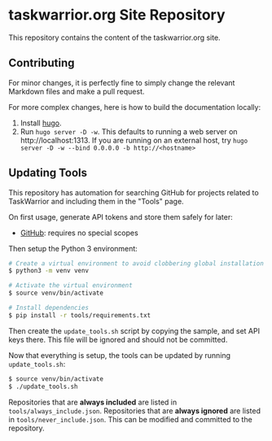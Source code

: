 # taskwarrior.org Site Repository

This repository contains the content of the taskwarrior.org site.

## Contributing

For minor changes, it is perfectly fine to simply change the relevant Markdown files and make a pull request.

For more complex changes, here is how to build the documentation locally:

1. Install [hugo](https://gohugo.io/getting-started/quick-start/).
1. Run `hugo server -D -w`.
   This defaults to running a web server on http://localhost:1313.
   If you are running on an external host, try `hugo server -D -w --bind 0.0.0.0 -b http://<hostname>`

## Updating Tools

This repository has automation for searching GitHub for projects related to TaskWarrior and including them in the "Tools" page.

On first usage, generate API tokens and store them safely for later:

* [GitHub](https://github.com/settings/tokens): requires no special scopes


Then setup the Python 3 environment:

```sh
# Create a virtual environment to avoid clobbering global installation
$ python3 -m venv venv

# Activate the virtual environment
$ source venv/bin/activate

# Install dependencies
$ pip install -r tools/requirements.txt
```


Then create the `update_tools.sh` script by copying the sample, and set API keys there. This file will be ignored and should not be committed.


Now that everything is setup, the tools can be updated by running `update_tools.sh`:

```sh
$ source venv/bin/activate
$ ./update_tools.sh
```

Repositories that are **always included** are listed in `tools/always_include.json`. Repositories that are **always ignored** are listed in `tools/never_include.json`. This can be modified and committed to the repository.

